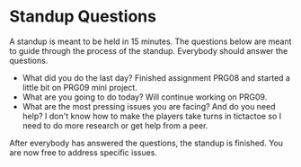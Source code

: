 # Standup Questions

A standup is meant to be held in 15 minutes. The questions below are meant to guide through the process of the standup. Everybody should answer the questions.
 
  - What did you do the last day?
Finished assignment PRG08 and started a little bit on PRG09 mini project.
  - What are you going to do today?
Will continue working on PRG09.
  - What are the most pressing issues you are facing? And do you need help?
 I don't know how to make the players take turns in tictactoe so I need to do more research or get help from a peer.

After everybody has answered the questions, the standup is finished. You are now free to address specific issues.
